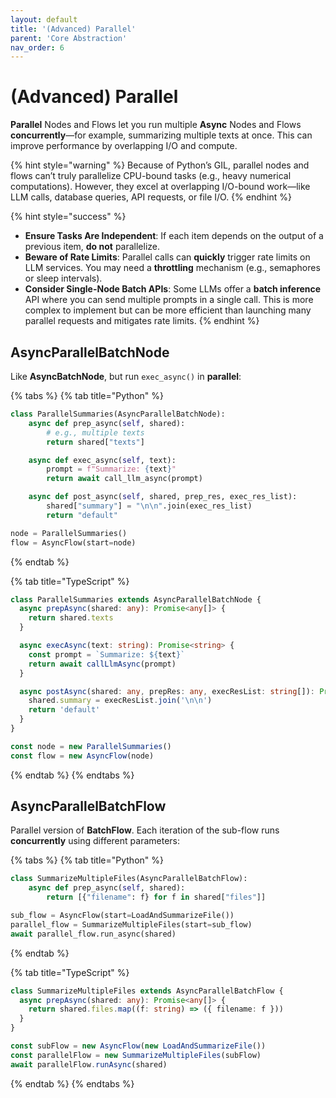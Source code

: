 ```yaml
---
layout: default
title: '(Advanced) Parallel'
parent: 'Core Abstraction'
nav_order: 6
---
```


# (Advanced) Parallel

**Parallel** Nodes and Flows let you run multiple **Async** Nodes and Flows **concurrently**—for example, summarizing multiple texts at once. This can improve performance by overlapping I/O and compute.

{% hint style="warning" %}
Because of Python’s GIL, parallel nodes and flows can’t truly parallelize CPU-bound tasks (e.g., heavy numerical computations). However, they excel at overlapping I/O-bound work—like LLM calls, database queries, API requests, or file I/O.
{% endhint %}

{% hint style="success" %}

- **Ensure Tasks Are Independent**: If each item depends on the output of a previous item, **do not** parallelize.
- **Beware of Rate Limits**: Parallel calls can **quickly** trigger rate limits on LLM services. You may need a **throttling** mechanism (e.g., semaphores or sleep intervals).
- **Consider Single-Node Batch APIs**: Some LLMs offer a **batch inference** API where you can send multiple prompts in a single call. This is more complex to implement but can be more efficient than launching many parallel requests and mitigates rate limits.
  {% endhint %}

## AsyncParallelBatchNode

Like **AsyncBatchNode**, but run `exec_async()` in **parallel**:

{% tabs %}
{% tab title="Python" %}

```python
class ParallelSummaries(AsyncParallelBatchNode):
    async def prep_async(self, shared):
        # e.g., multiple texts
        return shared["texts"]

    async def exec_async(self, text):
        prompt = f"Summarize: {text}"
        return await call_llm_async(prompt)

    async def post_async(self, shared, prep_res, exec_res_list):
        shared["summary"] = "\n\n".join(exec_res_list)
        return "default"

node = ParallelSummaries()
flow = AsyncFlow(start=node)
```

{% endtab %}

{% tab title="TypeScript" %}

```typescript
class ParallelSummaries extends AsyncParallelBatchNode {
  async prepAsync(shared: any): Promise<any[]> {
    return shared.texts
  }

  async execAsync(text: string): Promise<string> {
    const prompt = `Summarize: ${text}`
    return await callLlmAsync(prompt)
  }

  async postAsync(shared: any, prepRes: any, execResList: string[]): Promise<string> {
    shared.summary = execResList.join('\n\n')
    return 'default'
  }
}

const node = new ParallelSummaries()
const flow = new AsyncFlow(node)
```

{% endtab %}
{% endtabs %}

## AsyncParallelBatchFlow

Parallel version of **BatchFlow**. Each iteration of the sub-flow runs **concurrently** using different parameters:

{% tabs %}
{% tab title="Python" %}

```python
class SummarizeMultipleFiles(AsyncParallelBatchFlow):
    async def prep_async(self, shared):
        return [{"filename": f} for f in shared["files"]]

sub_flow = AsyncFlow(start=LoadAndSummarizeFile())
parallel_flow = SummarizeMultipleFiles(start=sub_flow)
await parallel_flow.run_async(shared)
```

{% endtab %}

{% tab title="TypeScript" %}

```typescript
class SummarizeMultipleFiles extends AsyncParallelBatchFlow {
  async prepAsync(shared: any): Promise<any[]> {
    return shared.files.map((f: string) => ({ filename: f }))
  }
}

const subFlow = new AsyncFlow(new LoadAndSummarizeFile())
const parallelFlow = new SummarizeMultipleFiles(subFlow)
await parallelFlow.runAsync(shared)
```

{% endtab %}
{% endtabs %}
